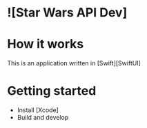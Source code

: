 
# ![Star Wars API Dev]
# How it works

This is an application written in [Swift][SwiftUI] 

# Getting started

* Install [Xcode]
* Build and develop
